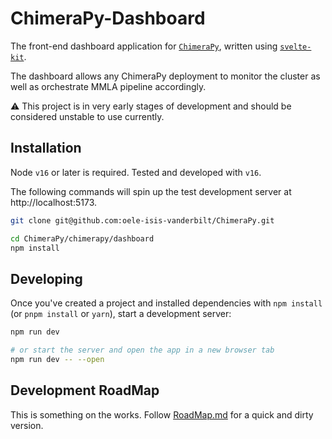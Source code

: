 # ChimeraPy-Dashboard

The front-end dashboard application for [`ChimeraPy`](https://github.com/oele-isis-vanderbit/ChimeraPy), written using [`svelte-kit`](https://kit.svelte.dev).

The dashboard allows any ChimeraPy deployment to monitor the cluster as well as orchestrate MMLA pipeline accordingly.

:warning: This project is in very early stages of development and should be considered unstable to use currently.

## Installation

Node `v16` or later is required. Tested and developed with `v16`.

The following commands will spin up the test development server at http://localhost:5173.

```bash
git clone git@github.com:oele-isis-vanderbilt/ChimeraPy.git

cd ChimeraPy/chimerapy/dashboard
npm install

```

## Developing

Once you've created a project and installed dependencies with `npm install` (or `pnpm install` or `yarn`), start a development server:

```bash
npm run dev

# or start the server and open the app in a new browser tab
npm run dev -- --open
```

## Development RoadMap

This is something on the works. Follow [RoadMap.md](./dev-docs/RoadMap.md) for a quick and dirty version.
